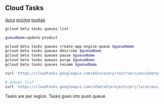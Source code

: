 Cloud Tasks
-

[docs](https://cloud.google.com/tasks/docs/)
[pricing](https://cloud.google.com/tasks/docs/pricing)
[quotas](https://cloud.google.com/tasks/docs/quotas)

````bash
gcloud beta tasks queues list

gueueName=update-product

gcloud beta tasks queues create-app-engine-queue $gueueName
gcloud beta tasks queues describe $gueueName
gcloud beta tasks queues pause $gueueName
gcloud beta tasks queues purge $gueueName
gcloud beta tasks queues resume $gueueName

curl 'https://cloudtasks.googleapis.com/$discovery/rest?version=v2beta3' | jq

# queues list
curl 'https://cloudtasks.googleapis.com/v2beta3/projects/prj/locations/us-central1/queues'
````

Tasks are per region.
Tasks goes into push queue.
